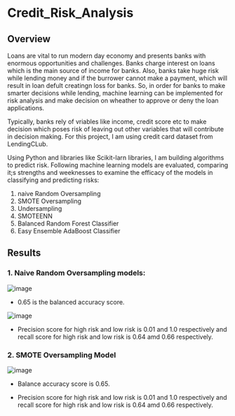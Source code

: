 # Credit_Risk_Analysis

## Overview

Loans are vital to run modern day economy and presents banks with enormous opportunities and challenges. Banks charge interest on loans which is the main source of income for banks. Also, banks take huge risk while lending money and if the burrower cannot make a payment, which will result in loan defult creatingn loss for banks. So, in order for banks to make smarter decisions while lending, machine learning can be implemented for risk analysis and make decision on wheather to approve or deny the loan applications.

Typically, banks rely of vriables like income, credit score etc to make decision which poses risk of leaving out other variables that will contribute in decision making. For this project, I am using credit card dataset from LendingCLub.

Using Python and libraries like Scikit-larn libraries, I am building algorithms to predict risk. Following machine learning models are evaluated, comparing it;s strengths and weeknesses to examine the efficacy of the models in classifying and predicting risks:

1. naive Random Oversampling
2. SMOTE Oversampling
3. Undersampling
4. SMOTEENN
5. Balanced Random Forest Classifier
6. Easy Ensemble AdaBoost Classifier

## Results

### 1. Naive Random Oversampling models:
![image](https://user-images.githubusercontent.com/67131400/105268267-806f6b00-5b57-11eb-8292-9dda02e8cfd3.png)

* 0.65 is the balanced accuracy score.

![image](https://user-images.githubusercontent.com/67131400/105269010-c678fe80-5b58-11eb-8ec5-b3c9ff72b361.png)

* Precision score for high risk and low risk is 0.01 and 1.0 respectively and recall score for high risk and low risk is 0.64 amd 0.66 respectively.

### 2. SMOTE Oversampling Model

![image](https://user-images.githubusercontent.com/67131400/105269424-823a2e00-5b59-11eb-8d04-c248e2bb83a0.png)

* Balance accuracy score is 0.65.

* Precision score for high risk and low risk is 0.01 and 1.0 respectively and recall score for high risk and low risk is 0.64 amd 0.66 respectively.

